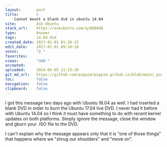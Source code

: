 ```yaml
---
layout:       post
title:        >
    Cannot mount a blank dvd in ubuntu 14.04
site:         Ask Ubuntu
stack_url:    https://askubuntu.com/q/866648
type:         Answer
tags:         14.04 dvd
created_date: 2017-01-01 01:34:15
edit_date:    2017-01-01 09:16:18
votes:        "2 "
favorites:    
views:        "349 "
accepted:     
uploaded:     2024-05-05 11:15:39
git_md_url:   https://github.com/pippim/pippim.github.io/blob/main/_posts/2017/2017-01-01-Cannot-mount-a-blank-dvd-in-ubuntu-14.04.md
toc:          false
navigation:   false
clipboard:    false
---
```


I got this message two days ago with Ubuntu 16.04 as well. I had inserted a blank DVD in order to burn the Ubuntu 17.04 live DVD. I never had it before with Ubuntu 14.04 so I think it must have something to do with recent kernel updates on both platforms. Simply ignore the message, close the window and gburn your .ISO file to the DVD.

I can't explain why the message appears only that it is "one of those things" that happens where we "shrug our shoulders" and "move on".

